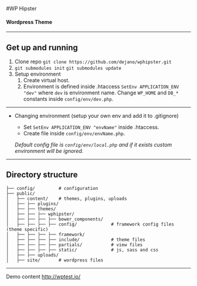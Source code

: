 #WP Hipster
#### Wordpress Theme
----------

## Get up and running
1. Clone repo `git clone https://github.com/dejano/wphipster.git`
2. `git submodules init`
`git submodules update`
3. Setup environment
    1. Create virtual host.
    2. Environment is defined inside .htaccess `SetEnv APPLICATION_ENV "dev"` where `dev` is environment name. Change `WP_HOME` and `DB_*` constants inside `config/env/dev.php`.

----------


*  Changing environment (setup your own env and add it to .gitignore)
	  * Set `SetEnv APPLICATION_ENV "envName"` inside .htaccess. 
	  * Create file inside `config/env/envName.php`.
    
    *Default config file is `config/env/local.php` and if it exists custom environment will be ignored.*
  
----------
    
## Directory structure

```
├── config/ 		# configuration
├── public/
│   ├── content/	# themes, plugins, uploads
│   ├── ├── plugins/
│   ├── ├── themes/
│   ├── ├── ├── wphipster/
│   ├── ├── ├── ├── bower_components/
│   ├── ├── ├── ├── config/				# framework config files (theme specific)
│   ├── ├── ├── ├── framework/				
│   ├── ├── ├── ├── include/			# theme files
│   ├── ├── ├── ├── partials/			# view files
│   ├── ├── ├── ├── static/				# js, sass and css
│   ├── ├── uploads/
│   ├── site/		# wordpress files
```


----------
Demo content http://wptest.io/
